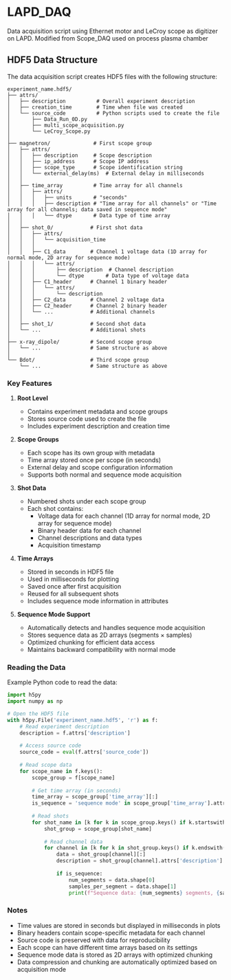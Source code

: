 # LAPD_DAQ
 Data acquisition script using Ethernet motor and LeCroy scope as digitizer on LAPD.
Modified from Scope_DAQ used on process plasma chamber

## HDF5 Data Structure
The data acquisition script creates HDF5 files with the following structure:

```
experiment_name.hdf5/
├── attrs/
│   ├── description          # Overall experiment description
│   ├── creation_time        # Time when file was created
│   └── source_code          # Python scripts used to create the file
│       ├── Data_Run_0D.py
│       ├── multi_scope_acquisition.py
│       └── LeCroy_Scope.py
│
├── magnetron/              # First scope group
│   ├── attrs/
│   │   ├── description     # Scope description
│   │   ├── ip_address      # Scope IP address
│   │   ├── scope_type      # Scope identification string
│   │   └── external_delay(ms)  # External delay in milliseconds
│   │
│   ├── time_array          # Time array for all channels
│   │   ├── attrs/
│   │   │   ├── units       # "seconds"
│   │   │   ├── description # "Time array for all channels" or "Time array for all channels; data saved in sequence mode"
│   │   │   └── dtype       # Data type of time array
│   │
│   ├── shot_0/            # First shot data
│   │   ├── attrs/
│   │   │   └── acquisition_time
│   │   │
│   │   ├── C1_data        # Channel 1 voltage data (1D array for normal mode, 2D array for sequence mode)
│   │   │   └── attrs/
│   │   │       ├── description  # Channel description
│   │   │       └── dtype       # Data type of voltage data
│   │   ├── C1_header      # Channel 1 binary header
│   │   │   └── attrs/
│   │   │       └── description
│   │   ├── C2_data        # Channel 2 voltage data
│   │   ├── C2_header      # Channel 2 binary header
│   │   └── ...            # Additional channels
│   │
│   ├── shot_1/            # Second shot data
│   └── ...                # Additional shots
│
├── x-ray_dipole/          # Second scope group
│   └── ...                # Same structure as above
│
└── Bdot/                  # Third scope group
    └── ...                # Same structure as above
```

### Key Features
1. **Root Level**
   - Contains experiment metadata and scope groups
   - Stores source code used to create the file
   - Includes experiment description and creation time

2. **Scope Groups**
   - Each scope has its own group with metadata
   - Time array stored once per scope (in seconds)
   - External delay and scope configuration information
   - Supports both normal and sequence mode acquisition

3. **Shot Data**
   - Numbered shots under each scope group
   - Each shot contains:
     - Voltage data for each channel (1D array for normal mode, 2D array for sequence mode)
     - Binary header data for each channel
     - Channel descriptions and data types
     - Acquisition timestamp

4. **Time Arrays**
   - Stored in seconds in HDF5 file
   - Used in milliseconds for plotting
   - Saved once after first acquisition
   - Reused for all subsequent shots
   - Includes sequence mode information in attributes

5. **Sequence Mode Support**
   - Automatically detects and handles sequence mode acquisition
   - Stores sequence data as 2D arrays (segments × samples)
   - Optimized chunking for efficient data access
   - Maintains backward compatibility with normal mode

### Reading the Data
Example Python code to read the data:
```python
import h5py
import numpy as np

# Open the HDF5 file
with h5py.File('experiment_name.hdf5', 'r') as f:
    # Read experiment description
    description = f.attrs['description']
    
    # Access source code
    source_code = eval(f.attrs['source_code'])
    
    # Read scope data
    for scope_name in f.keys():
        scope_group = f[scope_name]
        
        # Get time array (in seconds)
        time_array = scope_group['time_array'][:]
        is_sequence = 'sequence mode' in scope_group['time_array'].attrs['description']
        
        # Read shots
        for shot_name in [k for k in scope_group.keys() if k.startswith('shot_')]:
            shot_group = scope_group[shot_name]
            
            # Read channel data
            for channel in [k for k in shot_group.keys() if k.endswith('_data')]:
                data = shot_group[channel][:]
                description = shot_group[channel].attrs['description']
                
                if is_sequence:
                    num_segments = data.shape[0]
                    samples_per_segment = data.shape[1]
                    print(f"Sequence data: {num_segments} segments, {samples_per_segment} samples each")
```

### Notes
- Time values are stored in seconds but displayed in milliseconds in plots
- Binary headers contain scope-specific metadata for each channel
- Source code is preserved with data for reproducibility
- Each scope can have different time arrays based on its settings
- Sequence mode data is stored as 2D arrays with optimized chunking
- Data compression and chunking are automatically optimized based on acquisition mode
